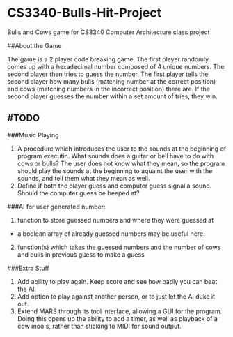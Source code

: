 CS3340-Bulls-Hit-Project
========================

Bulls and Cows game for CS3340 Computer Architecture class project

##About the Game

The game is a 2 player code breaking game.
The first player randomly comes up with a hexadecimal number composed of 4 unique numbers.
The second player then tries to guess the number.
The first player tells the second player how many bulls (matching number at the correct position) and cows (matching numbers in the incorrect position) there are.
If the second player guesses the number within a set amount of tries, they win.

#TODO
----------------------

###Music Playing 
1. A procedure which introduces the user to the sounds at the beginning of program executin.
   What sounds does a guitar or bell have to do with cows or bulls?  The user does not know what they mean, so the program
   should play the sounds at the beginning to aquaint the user with the sounds, and tell them what they mean as well.
2. Define if both the player guess and computer guess signal a sound.  Should the computer guess be beeped at?

###AI for user generated number:
1. function to store guessed numbers and where they were guessed at
  * a boolean array of already guessed numbers may be useful here.
2. function(s) which takes the guessed numbers and the number of cows and bulls in previous guess to make a guess 

###Extra Stuff
1. Add ability to play again.  Keep score and see how badly you can beat the AI.
2. Add option to play against another person, or to just let the AI duke it out.
2. Extend MARS through its tool interface, allowing a GUI for the program.
  Doing this opens up the ability to add a timer, as well as playback of a cow moo's, rather than sticking to MIDI for sound output.


